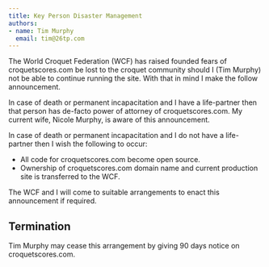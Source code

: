 ```yaml
---
title: Key Person Disaster Management
authors: 
- name: Tim Murphy
  email: tim@26tp.com
---
```

The World Croquet Federation (WCF) has raised founded fears of croquetscores.com be lost to the croquet community should I (Tim Murphy) not be able to continue running the site. With that in mind I make the follow announcement.

In case of death or permanent incapacitation and I have a life-partner then that person has de-facto power of attorney of croquetscores.com. My current wife, Nicole Murphy, is aware of this announcement.

In case of death or permanent incapacitation and I do not have a life-partner then I wish the following to occur:

* All code for croquetscores.com become open source.
* Ownership of croquetscores.com domain name and current production site is transferred to the WCF.

The WCF and I will come to suitable arrangements to enact this announcement if required.

## Termination

Tim Murphy may cease this arrangement by giving 90 days notice on croquetscores.com.
